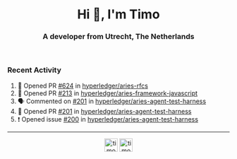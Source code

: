 <h1 align="center">Hi 👋, I'm Timo</h1>
<h3 align="center">A developer from Utrecht, The Netherlands</h3>
<br/>
<!-- https://github.com/rahuldkjain/github-profile-readme-generator --!>

<!--  <p align="left"><img src="https://github-readme-stats.vercel.app/api?username=timoglastra&show_icons=true&count_private=true&" alt="timoglastra" /></p> --!>

<!--
Github language stats
<p align="left"><img src="https://github-readme-stats.vercel.app/api/top-langs/?username=timoglastra&layout=compact" alt="timoglastra" /><p>
-->

<!-- Codestats language stats -->
<!-- <p align="left"><img src="https://codestats-readme.vercel.app/api/top-langs/?username=timoglastra&layout=compact&language_count=12" alt="timoglastra" /><p>    --!>
  
<h3>Recent Activity</h3>

<!--START_SECTION:activity-->
1. 💪 Opened PR [#624](https://github.com/hyperledger/aries-rfcs/pull/624) in [hyperledger/aries-rfcs](https://github.com/hyperledger/aries-rfcs)
2. 💪 Opened PR [#213](https://github.com/hyperledger/aries-framework-javascript/pull/213) in [hyperledger/aries-framework-javascript](https://github.com/hyperledger/aries-framework-javascript)
3. 🗣 Commented on [#201](https://github.com/hyperledger/aries-agent-test-harness/issues/201) in [hyperledger/aries-agent-test-harness](https://github.com/hyperledger/aries-agent-test-harness)
4. 💪 Opened PR [#201](https://github.com/hyperledger/aries-agent-test-harness/pull/201) in [hyperledger/aries-agent-test-harness](https://github.com/hyperledger/aries-agent-test-harness)
5. ❗️ Opened issue [#200](https://github.com/hyperledger/aries-agent-test-harness/issues/200) in [hyperledger/aries-agent-test-harness](https://github.com/hyperledger/aries-agent-test-harness)
<!--END_SECTION:activity-->

---

<p align="center">
<a href="https://twitter.com/timoglastra" target="blank"><img align="center" src="https://cdn.jsdelivr.net/npm/simple-icons@3.0.1/icons/twitter.svg" alt="timoglastra" height="30" width="30" /></a>
<a href="https://linkedin.com/in/timoglastra" target="blank"><img align="center" src="https://cdn.jsdelivr.net/npm/simple-icons@3.0.1/icons/linkedin.svg" alt="timoglastra" height="30" width="30" /></a>
</p>



